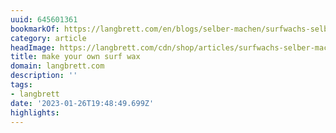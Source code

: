 ```yaml
---
uuid: 645601361
bookmarkOf: https://langbrett.com/en/blogs/selber-machen/surfwachs-selber-machen
category: article
headImage: https://langbrett.com/cdn/shop/articles/surfwachs-selber-machen-126424_600x.jpg?v=1660785222
title: make your own surf wax
domain: langbrett.com
description: ''
tags:
- langbrett
date: '2023-01-26T19:48:49.699Z'
highlights:
---
```



